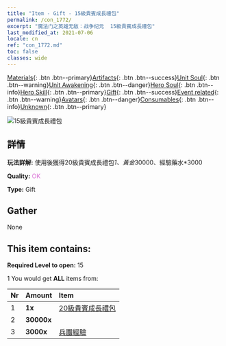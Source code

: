```yaml
---
title: "Item - Gift - 15級貴賓成長禮包"
permalink: /con_1772/
excerpt: "魔法门之英雄无敌：战争纪元  15級貴賓成長禮包"
last_modified_at: 2021-07-06
locale: cn
ref: "con_1772.md"
toc: false
classes: wide
---
```

 [Materials](/ItemsCN/){: .btn .btn--primary}[Artifacts](/ItemsCN/Artifacts/){: .btn .btn--success}[Unit Soul](/ItemsCN/UnitSoul/){: .btn .btn--warning}[Unit Awakening](/ItemsCN/UnitAwakening/){: .btn .btn--danger}[Hero Soul](/ItemsCN/HeroSoul/){: .btn .btn--info}[Hero Skill](/ItemsCN/HeroSkill/){: .btn .btn--primary}[Gift](/ItemsCN/Gift/){: .btn .btn--success}[Event related](/ItemsCN/Events/){: .btn .btn--warning}[Avatars](/ItemsCN/Avatars/){: .btn .btn--danger}[Consumables](/ItemsCN/Consumables/){: .btn .btn--info}[Unknown](/ItemsCN/Unknown/){: .btn .btn--primary}

 ![15級貴賓成長禮包](/images/t/i_907220.png)

## 詳情
 **玩法詳解:** 使用後獲得20級貴賓成長禮包*1、黃金*30000、經驗藥水*3000

 **Quality:** <span style="color: #DA70D6">OK</span>

 **Type:** Gift

## Gather

  None

## This item contains:

 **Required Level to open:** 15

 1 You would get **ALL** items  from:

  | Nr | Amount |     Item    |
  |:---|:-------|:------------|
  | 1 |  **1x** | [20級貴賓成長禮包](/cn/Items/con_1773/) |  | 
  | 2 |  **30000x** | <i class="fas fa-coins"/> |  | 
  | 3 |  **3000x** | [兵團經驗](/cn/Items/con_902/) |  | 
